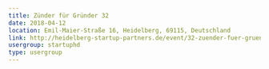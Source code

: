 ```yaml
---
title: Zünder für Gründer 32
date: 2018-04-12
location: Emil-Maier-Straße 16, Heidelberg, 69115, Deutschland
link: http://heidelberg-startup-partners.de/event/32-zuender-fuer-gruender/
usergroup: startuphd
type: usergroup
---
```


